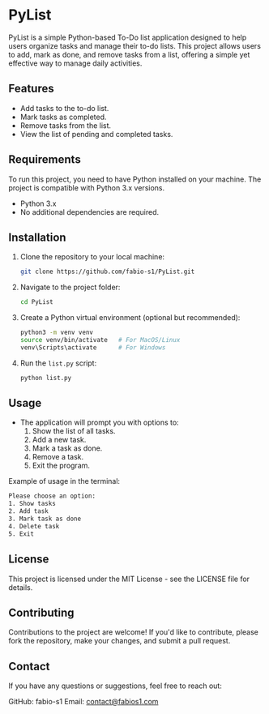 # PyList

PyList is a simple Python-based To-Do list application designed to help users organize tasks and manage their to-do lists. This project allows users to add, mark as done, and remove tasks from a list, offering a simple yet effective way to manage daily activities.

## Features

- Add tasks to the to-do list.
- Mark tasks as completed.
- Remove tasks from the list.
- View the list of pending and completed tasks.

## Requirements

To run this project, you need to have Python installed on your machine. The project is compatible with Python 3.x versions.

- Python 3.x
- No additional dependencies are required.

## Installation

1. Clone the repository to your local machine:
    ```bash
    git clone https://github.com/fabio-s1/PyList.git
    ```

2. Navigate to the project folder:
    ```bash
    cd PyList
    ```

3. Create a Python virtual environment (optional but recommended):
    ```bash
    python3 -m venv venv
    source venv/bin/activate   # For MacOS/Linux
    venv\Scripts\activate      # For Windows
    ```

4. Run the `list.py` script:
    ```bash
    python list.py
    ```

## Usage

- The application will prompt you with options to:
    1. Show the list of all tasks.
    2. Add a new task.
    3. Mark a task as done.
    4. Remove a task.
    5. Exit the program.

Example of usage in the terminal:

```bash
Please choose an option:
1. Show tasks
2. Add task
3. Mark task as done
4. Delete task
5. Exit
```

## License
This project is licensed under the MIT License - see the LICENSE file for details.

## Contributing
Contributions to the project are welcome! If you'd like to contribute, please fork the repository, make your changes, and submit a pull request.

## Contact
If you have any questions or suggestions, feel free to reach out:

GitHub: fabio-s1
Email: contact@fabios1.com
